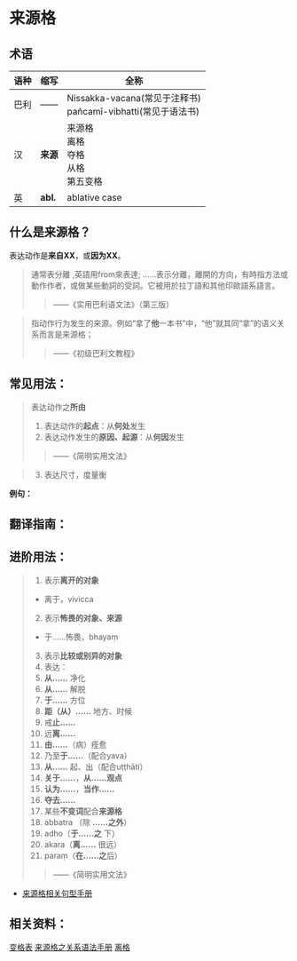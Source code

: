 # 来源格

## 术语

|语种|缩写|全称|
|-|-|-|
|巴利|——|Nissakka-vacana\(常见于注释书\)<br>pañcamī-vibhatti\(常见于语法书\)|
|汉|**来源**|来源格<br>离格<br>夺格<br>从格<br>第五变格|
|英|**abl.**|ablative case|

## 什么是来源格？

表达动作是**来自XX**，或**因为XX**。

> 通常表分離 ,英語用from來表達; ……表示分離，離開的方向，有時指方法或動作作者，或做某些動詞的受詞。它被用於拉丁語和其他印歐語系語言。
>
> > ——《实用巴利语文法》（第三版）

>指动作行为发生的来源。例如“拿了**他**一本书”中，“他”就其同“拿”的语义关系而言是来源格；
>
>> ——《初级巴利文教程》



## 常见用法：
>表达动作之**所由**
>1. 表达动作的**起点**：从**何处**发生
>2. 表达动作发生的**原因、起源**：从**何因**发生 
>> ——《简明实用文法》

>3. 表达尺寸，度量衡

**例句：**

## 翻译指南：

## 进阶用法：

>1. 表示**离开的对象**
> - 离于，vivicca 
>2. 表示**怖畏的对象、来源**
> - 于……怖畏，bhayaṃ
>3. 表示**比较或别异的对象**
>4. 表达：
> 1. **从……** 净化
> 2. **从……** 解脱
> 3. **于……** 方位
> 4. **距（从）……** 地方、时候
> 5. 戒**止……**
> 6. 远**离……**
> 7. **由……**（病）痊愈
> 8. 乃至**于……**（配合yava）
> 9. **从……** 起、出（配合uṭṭhāti）
> 10. **关于……**，**从……观点**
> 11. **认为……**，**当作……**
> 12. **夺去……**
>5. 某些**不变词**配合**来源格**
> 1. abbatra （除 **……之外**）
> 2. adho（**于……之** 下）
> 3. akara（**离……** 很远）
> 4. paraṃ（**在……之**后）
>>——《简明实用文法》


* [来源格相关句型手册](../grammar/grammar.md)

## 相关资料：

[变格表](ending-table.md)
[来源格之关系语法手册](../basic-relation/abl.md)
[离格](https://zh.wikipedia.org/wiki/%E7%A6%BB%E6%A0%BC)


